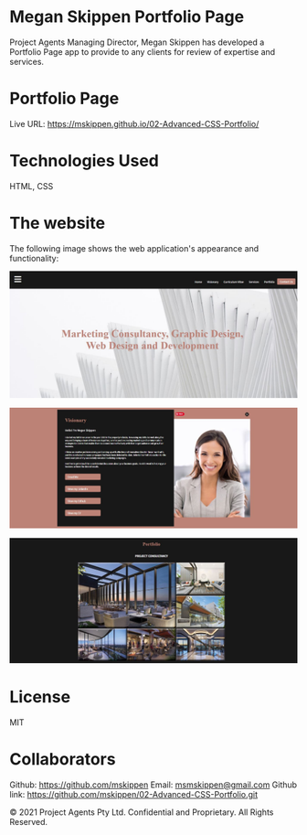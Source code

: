 # Megan Skippen Portfolio Page

Project Agents Managing Director, Megan Skippen has developed a Portfolio Page app to provide to any clients for review of expertise and services.

# Portfolio Page
Live URL: https://mskippen.github.io/02-Advanced-CSS-Portfolio/ 

# Technologies Used
HTML, CSS

# The website
The following image shows the web application's appearance and functionality:

![The Portfolio app home page.](Images/Home.JPG)

![The Portfolio visionary page.](Images/Visionary.JPG)

![The Portfolio examples of previous work page.](Images/Portfolio.JPG)

# License
MIT

# Collaborators
Github: https://github.com/mskippen
Email: msmskippen@gmail.com
Github link: https://github.com/mskippen/02-Advanced-CSS-Portfolio.git

© 2021 Project Agents Pty Ltd. Confidential and Proprietary. All Rights Reserved.
